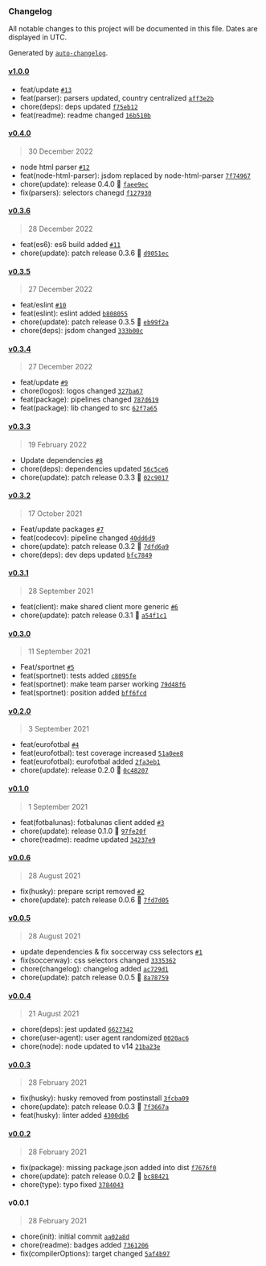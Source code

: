 ### Changelog

All notable changes to this project will be documented in this file. Dates are displayed in UTC.

Generated by [`auto-changelog`](https://github.com/CookPete/auto-changelog).

#### [v1.0.0](https://github.com/Celtian/soccerbot/compare/v0.4.0...v1.0.0)

- feat/update [`#13`](https://github.com/Celtian/soccerbot/pull/13)
- feat(parser): parsers updated, country centralized [`aff3e2b`](https://github.com/Celtian/soccerbot/commit/aff3e2bc27e68f17cf695f65a31501720df4d7da)
- chore(deps): deps updated [`f75eb12`](https://github.com/Celtian/soccerbot/commit/f75eb1217a358a58eb114f9edc205e8e8546d50f)
- feat(readme): readme changed [`16b510b`](https://github.com/Celtian/soccerbot/commit/16b510b06ee40d5348a0032b5591995c7befec7d)

#### [v0.4.0](https://github.com/Celtian/soccerbot/compare/v0.3.6...v0.4.0)

> 30 December 2022

- node html parser [`#12`](https://github.com/Celtian/soccerbot/pull/12)
- feat(node-html-parser): jsdom replaced by node-html-parser [`7f74967`](https://github.com/Celtian/soccerbot/commit/7f7496723556e8f292e188f76f9b255e5fb9e9b2)
- chore(update): release 0.4.0 🚀 [`faee9ec`](https://github.com/Celtian/soccerbot/commit/faee9ec3a5f504dd1aaf3e189a3c1b8fa4cded5d)
- fix(parsers): selectors chanegd [`f127930`](https://github.com/Celtian/soccerbot/commit/f127930024ccce9f4e4842cff2bbcec91161d66c)

#### [v0.3.6](https://github.com/Celtian/soccerbot/compare/v0.3.5...v0.3.6)

> 28 December 2022

- feat(es6): es6 build added [`#11`](https://github.com/Celtian/soccerbot/pull/11)
- chore(update): patch release 0.3.6 🐛 [`d9051ec`](https://github.com/Celtian/soccerbot/commit/d9051ec741490723efac8fcbdf3dab3d742658f8)

#### [v0.3.5](https://github.com/Celtian/soccerbot/compare/v0.3.4...v0.3.5)

> 27 December 2022

- feat/eslint [`#10`](https://github.com/Celtian/soccerbot/pull/10)
- feat(eslint): eslint added [`b808055`](https://github.com/Celtian/soccerbot/commit/b8080552ccd1c585be8a8170ae1ea0fe2a83df3e)
- chore(update): patch release 0.3.5 🐛 [`eb99f2a`](https://github.com/Celtian/soccerbot/commit/eb99f2a78072f5c35bcb1751caf381484bc8b52a)
- chore(deps): jsdom changed [`333b00c`](https://github.com/Celtian/soccerbot/commit/333b00ca9f5189d02b681272a55af7744dbaf8ce)

#### [v0.3.4](https://github.com/Celtian/soccerbot/compare/v0.3.3...v0.3.4)

> 27 December 2022

- feat/update [`#9`](https://github.com/Celtian/soccerbot/pull/9)
- chore(logos): logos changed [`327ba67`](https://github.com/Celtian/soccerbot/commit/327ba677a068a9537fa98a5bee74bf81e74ac771)
- feat(package): pipelines changed [`787d619`](https://github.com/Celtian/soccerbot/commit/787d619510241e15e6a6404cefd204b4b2a26b60)
- feat(package): lib changed to src [`62f7a65`](https://github.com/Celtian/soccerbot/commit/62f7a659c1291d06a26e31897602cdebb3c33556)

#### [v0.3.3](https://github.com/Celtian/soccerbot/compare/v0.3.2...v0.3.3)

> 19 February 2022

- Update dependencies [`#8`](https://github.com/Celtian/soccerbot/pull/8)
- chore(deps): dependencies updated [`56c5ce6`](https://github.com/Celtian/soccerbot/commit/56c5ce619937349ed8e46f1c9fbadecbabd916e8)
- chore(update): patch release 0.3.3 🐛 [`02c9017`](https://github.com/Celtian/soccerbot/commit/02c901723bca788ef152abac8e13c0060e79b49c)

#### [v0.3.2](https://github.com/Celtian/soccerbot/compare/v0.3.1...v0.3.2)

> 17 October 2021

- Feat/update packages [`#7`](https://github.com/Celtian/soccerbot/pull/7)
- feat(codecov): pipeline changed [`40dd6d9`](https://github.com/Celtian/soccerbot/commit/40dd6d9fe2f9af4aacf1ed7a62a260f37643f1a4)
- chore(update): patch release 0.3.2 🐛 [`7dfd6a9`](https://github.com/Celtian/soccerbot/commit/7dfd6a9e8f82526bcb42df160258148de5d9b5a6)
- chore(deps): dev deps updated [`bfc7849`](https://github.com/Celtian/soccerbot/commit/bfc784906f756039a541532d57771d3020ac3e1f)

#### [v0.3.1](https://github.com/Celtian/soccerbot/compare/v0.3.0...v0.3.1)

> 28 September 2021

- feat(client): make shared client more generic [`#6`](https://github.com/Celtian/soccerbot/pull/6)
- chore(update): patch release 0.3.1 🐛 [`a54f1c1`](https://github.com/Celtian/soccerbot/commit/a54f1c1b48912e2bcdd7760c6ba3f811a3836204)

#### [v0.3.0](https://github.com/Celtian/soccerbot/compare/v0.2.0...v0.3.0)

> 11 September 2021

- Feat/sportnet [`#5`](https://github.com/Celtian/soccerbot/pull/5)
- feat(sportnet): tests added [`c8095fe`](https://github.com/Celtian/soccerbot/commit/c8095fe0fe1cd1fbdc3ebbce785f9daa1904bc84)
- feat(sportnet): make team parser working [`79d48f6`](https://github.com/Celtian/soccerbot/commit/79d48f63f22bfb8cbebb76596da93638ff74a366)
- feat(sportnet): position added [`bff6fcd`](https://github.com/Celtian/soccerbot/commit/bff6fcdc54235d66ad36cdaa458cf7311733566c)

#### [v0.2.0](https://github.com/Celtian/soccerbot/compare/v0.1.0...v0.2.0)

> 3 September 2021

- feat/eurofotbal [`#4`](https://github.com/Celtian/soccerbot/pull/4)
- feat(eurofotbal): test coverage increased [`51a0ee8`](https://github.com/Celtian/soccerbot/commit/51a0ee826ce98f4d4a25986be00409c3e14c2748)
- feat(eurofotbal): eurofotbal added [`2fa3eb1`](https://github.com/Celtian/soccerbot/commit/2fa3eb14f90bdbadb0abaf1d53fadb3188f215de)
- chore(update): release 0.2.0 🚀 [`0c48207`](https://github.com/Celtian/soccerbot/commit/0c482074325c4d39f24655aa4a7faff23a2b8edc)

#### [v0.1.0](https://github.com/Celtian/soccerbot/compare/v0.0.6...v0.1.0)

> 1 September 2021

- feat(fotbalunas): fotbalunas client added [`#3`](https://github.com/Celtian/soccerbot/pull/3)
- chore(update): release 0.1.0 🚀 [`97fe20f`](https://github.com/Celtian/soccerbot/commit/97fe20ffc1925f5f824bcf372243b3ee103397d0)
- chore(readme): readme updated [`34237e9`](https://github.com/Celtian/soccerbot/commit/34237e96048b9023a267702e876cb126344c1c93)

#### [v0.0.6](https://github.com/Celtian/soccerbot/compare/v0.0.5...v0.0.6)

> 28 August 2021

- fix(husky): prepare script removed [`#2`](https://github.com/Celtian/soccerbot/pull/2)
- chore(update): patch release 0.0.6 🐛 [`7fd7d05`](https://github.com/Celtian/soccerbot/commit/7fd7d0523993ad35ef581639f572740a042c8ab0)

#### [v0.0.5](https://github.com/Celtian/soccerbot/compare/v0.0.4...v0.0.5)

> 28 August 2021

- update dependencies & fix soccerway css selectors [`#1`](https://github.com/Celtian/soccerbot/pull/1)
- fix(soccerway): css selectors changed [`3335362`](https://github.com/Celtian/soccerbot/commit/3335362abe7549dd653195ff73e734cb1c92abc8)
- chore(changelog): changelog added [`ac729d1`](https://github.com/Celtian/soccerbot/commit/ac729d178741895836a6224f45126aabb418b548)
- chore(update): patch release 0.0.5 🐛 [`8a78759`](https://github.com/Celtian/soccerbot/commit/8a78759a6ed101dfe9f8dc7cfe799b6517f4ef2e)

#### [v0.0.4](https://github.com/Celtian/soccerbot/compare/v0.0.3...v0.0.4)

> 21 August 2021

- chore(deps): jest updated [`6627342`](https://github.com/Celtian/soccerbot/commit/66273421d13ffb6e9414c3b53296829969e61c28)
- chore(user-agent): user agent randomized [`0020ac6`](https://github.com/Celtian/soccerbot/commit/0020ac61f1975c6c540bbe4aee8405275dc0b253)
- chore(node): node updated to v14 [`21ba23e`](https://github.com/Celtian/soccerbot/commit/21ba23e114a67aafc4fb4c3fed2dd0050c58e5e9)

#### [v0.0.3](https://github.com/Celtian/soccerbot/compare/v0.0.2...v0.0.3)

> 28 February 2021

- fix(husky): husky removed from postinstall [`3fcba09`](https://github.com/Celtian/soccerbot/commit/3fcba0924dbc971aade1db367d07d3890b688395)
- chore(update): patch release 0.0.3 🐛 [`7f3667a`](https://github.com/Celtian/soccerbot/commit/7f3667abd80b160a2a28d57ca3aacb53aa684ba3)
- feat(husky): linter added [`4300db6`](https://github.com/Celtian/soccerbot/commit/4300db6d4190a6b23812def8f1b78809857d5dd8)

#### [v0.0.2](https://github.com/Celtian/soccerbot/compare/v0.0.1...v0.0.2)

> 28 February 2021

- fix(package): missing package.json added into dist [`f7676f0`](https://github.com/Celtian/soccerbot/commit/f7676f08f20ff966ea800a40db973c1d0cd831ff)
- chore(update): patch release 0.0.2 🐛 [`bc88421`](https://github.com/Celtian/soccerbot/commit/bc884214445b17f72e2c0aeb58f29cbd22658243)
- chore(type): typo fixed [`3784043`](https://github.com/Celtian/soccerbot/commit/3784043780e2e506570d304786c1617affe3f51a)

#### v0.0.1

> 28 February 2021

- chore(init): initial commit [`aa02a8d`](https://github.com/Celtian/soccerbot/commit/aa02a8d999696e5c2d3a2a97c5dd34217b355f30)
- chore(readme): badges added [`7361206`](https://github.com/Celtian/soccerbot/commit/73612068370ce4f7cbe563e2f95a1d30c58aed33)
- fix(compilerOptions): target changed [`5af4b97`](https://github.com/Celtian/soccerbot/commit/5af4b97bde10373202291231d1366e14f0354900)
